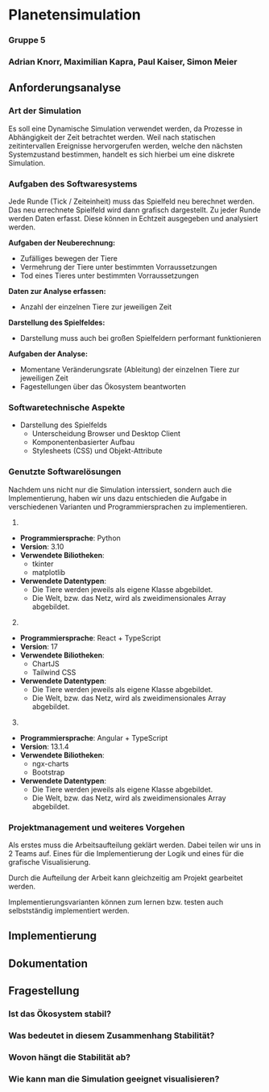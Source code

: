 # Planetensimulation

### Gruppe 5
### Adrian Knorr, Maximilian Kapra, Paul Kaiser, Simon Meier

## Anforderungsanalyse

### Art der Simulation

Es soll eine Dynamische Simulation verwendet werden, da Prozesse in Abhängigkeit der Zeit betrachtet werden.
Weil nach statischen zeitintervallen Ereignisse hervorgerufen werden, welche den nächsten Systemzustand bestimmen,
handelt es sich hierbei um eine diskrete Simulation.

### Aufgaben des Softwaresystems

Jede Runde (Tick / Zeiteinheit) muss das Spielfeld neu berechnet werden.
Das neu errechnete Spielfeld wird dann grafisch dargestellt.
Zu jeder Runde werden Daten erfasst. Diese können in Echtzeit ausgegeben und analysiert werden.


**Aufgaben der Neuberechnung:**

- Zufälliges bewegen der Tiere
- Vermehrung der Tiere unter bestimmten Vorraussetzungen
- Tod eines Tieres unter bestimmten Vorraussetzungen

**Daten zur Analyse erfassen:**

- Anzahl der einzelnen Tiere zur jeweiligen Zeit

**Darstellung des Spielfeldes:**

- Darstellung muss auch bei großen Spielfeldern performant funktionieren

**Aufgaben der Analyse:**

- Momentane Veränderungsrate (Ableitung) der einzelnen Tiere zur jeweiligen Zeit
- Fagestellungen über das Ökosystem beantworten

### Softwaretechnische Aspekte

- Darstellung des Spielfelds
  - Unterscheidung Browser und Desktop Client
  - Komponentenbasierter Aufbau
  - Stylesheets (CSS) und Objekt-Attribute 

### Genutzte Softwarelösungen

Nachdem uns nicht nur die Simulation interssiert, sondern auch die Implementierung, haben wir uns dazu entschieden die Aufgabe in verschiedenen Varianten und Programmiersprachen zu implementieren. 

1)
- **Programmiersprache**: Python
- **Version**: 3.10
- **Verwendete Biliotheken**: 
  - tkinter
  - matplotlib
- **Verwendete Datentypen**:
  - Die Tiere werden jeweils als eigene Klasse abgebildet.
  - Die Welt, bzw. das Netz, wird als zweidimensionales Array abgebildet.

2) 
- **Programmiersprache**: React + TypeScript
- **Version**: 17
- **Verwendete Biliotheken**: 
  - ChartJS
  - Tailwind CSS
- **Verwendete Datentypen**:
  - Die Tiere werden jeweils als eigene Klasse abgebildet.
  - Die Welt, bzw. das Netz, wird als zweidimensionales Array abgebildet.

3)
- **Programmiersprache**: Angular + TypeScript
- **Version**: 13.1.4
- **Verwendete Biliotheken**: 
  - ngx-charts
  - Bootstrap
- **Verwendete Datentypen**:
  - Die Tiere werden jeweils als eigene Klasse abgebildet.
  - Die Welt, bzw. das Netz, wird als zweidimensionales Array abgebildet.

### Projektmanagement und weiteres Vorgehen

Als erstes muss die Arbeitsaufteilung geklärt werden. Dabei teilen wir uns in 2 Teams auf. Eines für die Implementierung der Logik und eines für die grafische Visualisierung.

Durch die Aufteilung der Arbeit kann gleichzeitig am Projekt gearbeitet werden.

Implementierungsvarianten können zum lernen bzw. testen auch selbstständig implementiert werden.

## Implementierung

## Dokumentation

## Fragestellung

### Ist das Ökosystem stabil?

### Was bedeutet in diesem Zusammenhang Stabilität?

### Wovon hängt die Stabilität ab?

### Wie kann man die Simulation geeignet visualisieren?
